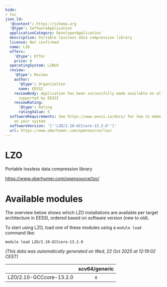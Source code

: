 ```yaml
---
hide:
- toc
json_ld:
  '@context': https://schema.org
  '@type': SoftwareApplication
  applicationCategory: DeveloperApplication
  description: Portable lossless data compression library
  license: Not confirmed
  name: LZO
  offers:
    '@type': Offer
    price: 0
  operatingSystem: LINUX
  review:
    '@type': Review
    author:
      '@type': Organization
      name: EESSI
    reviewBody: Application has been successfully made available on all architectures
      supported by EESSI
    reviewRating:
      '@type': Rating
      ratingValue: 5
  softwareRequirements: See https://www.eessi.io/docs/ for how to make EESSI available
    on your system
  softwareVersion: '[''LZO/2.10-GCCcore-13.2.0'']'
  url: https://www.oberhumer.com/opensource/lzo/
---
```


LZO
===


Portable lossless data compression library

https://www.oberhumer.com/opensource/lzo/
# Available modules


The overview below shows which LZO installations are available per target architecture in EESSI, ordered based on software version (new to old).

To start using LZO, load one of these modules using a `module load` command like:

```shell
module load LZO/2.10-GCCcore-13.2.0
```

*(This data was automatically generated on Wed, 22 Oct 2025 at 12:19:02 CEST)*

| |scv64/generic|
| :---: | :---: |
|LZO/2.10-GCCcore-13.2.0|x|

